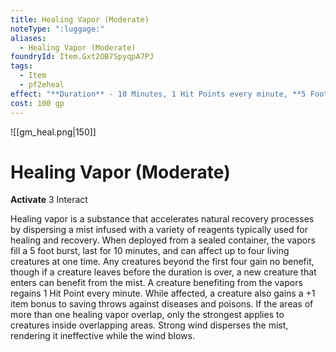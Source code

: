 ```yaml
---
title: Healing Vapor (Moderate)
noteType: ":luggage:"
aliases:
  - Healing Vapor (Moderate)
foundryId: Item.Gxt2OB7SpyqpA7PJ
tags:
  - Item
  - pf2eheal
effect: "**Duration** - 10 Minutes, 1 Hit Points every minute, **5 Foot** burst. Up to 4 targets."
cost: 100 gp
---
```

![[gm_heal.png|150]]
# Healing Vapor (Moderate)


**Activate** 3 Interact

Healing vapor is a substance that accelerates natural recovery processes by dispersing a mist infused with a variety of reagents typically used for healing and recovery. When deployed from a sealed container, the vapors fill a 5 foot burst, last for 10 minutes, and can affect up to four living creatures at one time. Any creatures beyond the first four gain no benefit, though if a creature leaves before the duration is over, a new creature that enters can benefit from the mist. A creature benefiting from the vapors regains 1 Hit Point every minute. While affected, a creature also gains a +1 item bonus to saving throws against diseases and poisons. If the areas of more than one healing vapor overlap, only the strongest applies to creatures inside overlapping areas. Strong wind disperses the mist, rendering it ineffective while the wind blows.
